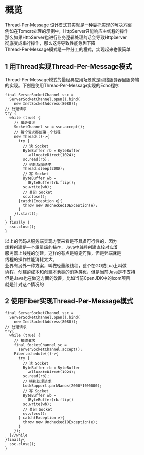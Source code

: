 # 概览

Thread-Per-Message 设计模式其实就是一种委托实现的解决方案  
例如在Tomcat处理的示例中，HttpServer只能响应主线程的操作  
那么如果HttpServer也进行业务逻辑处理的话会导致HttpServer  
彻底变成串行操作，那么这将导致性能急剧下降  
Thread-Per-Message模式是一种分工的模式，实现起来也很简单

## 1 用Thread实现Thread-Per-Message模式

Thread-Per-Message模式的最经典应用场景就是网络服务器里服务端  
的实现。下例是使用Thread-Per-Message实现的Echo程序

```
final ServerSocketChannel ssc = 
  ServerSocketChannel.open().bind(
    new InetSocketAddress(8080));
// 处理请求    
try {
  while (true) {
    // 接收请求
    SocketChannel sc = ssc.accept();
    // 每个请求都创建一个线程
    new Thread(()->{
      try {
        // 读 Socket
        ByteBuffer rb = ByteBuffer
          .allocateDirect(1024);
        sc.read(rb);
        // 模拟处理请求
        Thread.sleep(2000);
        // 写 Socket
        ByteBuffer wb = 
          (ByteBuffer)rb.flip();
        sc.write(wb);
        // 关闭 Socket
        sc.close();
      }catch(Exception e){
        throw new UncheckedIOException(e);
      }
    }).start();
  }
} finally {
  ssc.close();
}
```

以上的代码从服务端实现方案来看是不具备可行性的，因为  
线程创建是一个重量级的操作，Java中线程创建直接对应着  
服务器上线程的创建，这样的有点是稳定可靠，但是弊端就是  
线程的操作性能消耗太大。  
业界有另外一种方案，叫做轻量级线程，这个在GO或Lua上叫做  
协程，创建的成本和创建本地类的消耗类似，但是当前Java是不支持  
但是Java也在做这方面的改善，比如当前OpenJDK中的loom项目  
就是针对这个情况的

## 2 使用Fiber实现Thread-Per-Message模式

```
final ServerSocketChannel ssc = 
  ServerSocketChannel.open().bind(
    new InetSocketAddress(8080));
// 处理请求
try{
  while (true) {
    // 接收请求
    final SocketChannel sc = 
      serverSocketChannel.accept();
    Fiber.schedule(()->{
      try {
        // 读 Socket
        ByteBuffer rb = ByteBuffer
          .allocateDirect(1024);
        sc.read(rb);
        // 模拟处理请求
        LockSupport.parkNanos(2000*1000000);
        // 写 Socket
        ByteBuffer wb = 
          (ByteBuffer)rb.flip()
        sc.write(wb);
        // 关闭 Socket
        sc.close();
      } catch(Exception e){
        throw new UncheckedIOException(e);
      }
    });
  }//while
}finally{
  ssc.close();
}
```